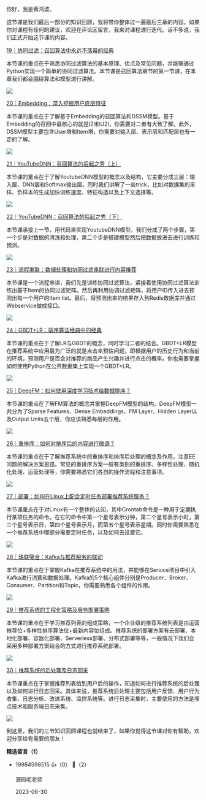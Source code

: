 你好，我是黄鸿波。

这节课是我们最后一部分的知识回顾，我将带你整体过一遍最后三章的内容。如果你对课程有任何的建议，欢迎在评论区留言，我来对课程进行迭代。话不多说，我们正式开始这节课的内容。

[19｜协同过滤：召回算法中永远不落幕的经典](https://time.geekbang.org/column/article/662725)

本节课的重点在于熟悉协同过滤算法的基本原理、优点及常见问题，并能够通过Python实现一个简单的协同过滤算法。本节课是召回算法章节的第一节课，在本章我们都会围绕算法和模型进行讲解。

![](https://static001.geekbang.org/resource/image/a6/ee/a681916a842c061794f9fc176868d7ee.jpg?wh=3132x2342)

[20｜Embedding：深入挖掘用户底层特征](https://time.geekbang.org/column/article/663444)

本节课的重点在于了解基于Embedding的召回算法和DSSM模型。基于Embedding的召回中最核心的就是I2I和U2I，你需要对二者有大致了解。此外，DSSM模型主要包含User塔和Item塔，你需要对输入层、表示层和匹配层也有一定的了解。

![](https://static001.geekbang.org/resource/image/11/65/11b380cdee6c01c687c9431363632465.jpg?wh=3222x2396)

[21｜YouTubeDNN：召回算法的后起之秀（上）](https://time.geekbang.org/column/article/664211)

本节课的重点在于了解YoutubeDNN模型的概念以及结构，它主要分成三层：输入层、DNN层和Softmax输出层。同时我们讲解了一些trick，比如对数据集的采样、负样本的生成加快训练速度、特征构造以及上下文选择等。

![](https://static001.geekbang.org/resource/image/6d/fb/6de97691e3e777e1yy2fe79923d8e3fb.jpg?wh=3000x1352)

[22｜YouTubeDNN：召回算法的后起之秀（下）](https://time.geekbang.org/column/article/664686)

本节课承接上一节，用代码来实现YoutubeDNN模型。我们分成了两个步骤，第一个步是对数据的清洗和处理，第二个步是搭建模型然后把数据放进去进行训练和预测。

![](https://static001.geekbang.org/resource/image/b8/e9/b8b861ce7c1091133ccbcca0ba5bf3e9.jpg?wh=3000x1406)

[23｜流程串联：数据处理和协同过滤串联进行内容推荐](https://time.geekbang.org/column/article/665271)

本节课是一个流程串讲，我们先是训练协同过滤算法，紧接着使用协同过滤算法训练出基于Item的协同过滤矩阵。然后再利用协调过滤矩阵，将用户ID传入进去预测出每一个用户的Item list。最后，将预测出来的结果存入到Redis数据库并通过Webservice做成接口。

![](https://static001.geekbang.org/resource/image/07/9b/0757268a191d32389ff92918d4ce9b9b.jpg?wh=3000x1790)

[24｜GBDT+LR：排序算法经典中的经典](https://time.geekbang.org/column/article/665983)

本节课的重点在于了解LR与GBDT的概念，同时学习二者的结合。GBDT+LR模型在推荐系统中应用最为广泛的就是点击率预估问题，即根据用户的历史行为和当前的环境，预测用户是否会对推荐的商品产生兴趣并进行点击的概率。你也需要掌握如何使用Python在公开数据集上实现一个GBDT+LR。

![](https://static001.geekbang.org/resource/image/0c/65/0ca1f2caec02614b6bffc32e5598bb65.jpg?wh=2574x2000)

[25｜DeepFM：如何使用深度学习技术给数据排序？](https://time.geekbang.org/column/article/666599)

本节课的重点在了解FM算法的概念并掌握DeepFM模型的结构。DeepFM模型一共分为了Sparse Features、Dense Embeddings、FM Layer、Hidden Layer以及Output Units五个层，你应该熟悉每层的作用。

![](https://static001.geekbang.org/resource/image/13/e2/13af849f4aa85405300b88fcf8e46fe2.jpg?wh=3000x2000)

[26｜重排序：如何对排序后的内容进行微调？](https://time.geekbang.org/column/article/667333)

本节课的重点在于了解推荐系统中的重排序和排序后处理的概念及作用，注意EE问题的解决方案思路。常见的重排序方案一般有类别的重排序、多样性处理、随机化处理、运营处理等，你需要熟悉它们各自的操作流程和注意事项。

![](https://static001.geekbang.org/resource/image/0b/c3/0bbe1abd748c069fd47b829f7bc92ec3.jpg?wh=3000x2000)

[27｜部署：如何在Linux上配合定时任务部署推荐系统服务？](https://time.geekbang.org/column/article/667819)

本节课重点在于对Linux有一个整体的认知，其中Crontab命令是一种用于定期执行某项任务的命令。在它的命令中第一个星号表示分钟，第二个星号表示小时，第三个星号表示日，第四个星号表示月，而第五个星号表示星期。同时你需要熟悉在一个推荐系统中哪部分需要定时任务，以及如何去设置它。

![](https://static001.geekbang.org/resource/image/29/73/29a4bdcc5645e3c995f722f759ab8d73.jpg?wh=3000x2000)

[28｜珠联璧合：Kafka与推荐服务的联动](https://time.geekbang.org/column/article/668518)

本节课的重点在于掌握Kafka在推荐系统中的用法，并能够在Service项目中引入Kafka进行消费和数据处理。Kafka的5个核心组件分别是Producer、Broker、Consumer、Partition和Topic，你需要熟悉各个组件的作用。

![](https://static001.geekbang.org/resource/image/77/4d/7704ac6b5b710447da4b960eb4f5544d.jpg?wh=3000x1748)

[29｜推荐系统的工程化策略及服务部署策略](https://time.geekbang.org/column/article/669464)

本节课的重点在于学习推荐列表的组成策略，一个企业级的推荐系统列表是由运营推荐位+多样性排序算法位+最新内容位组成。推荐系统的部署方案有云部署、本地化部署、容器化部署、Serverless部署、分布式部署等等，一般情况下我们会采用多种部署方案结合的方式进行推荐系统部署。

![](https://static001.geekbang.org/resource/image/61/b8/612f2aa819de09e0b30b4eaedf87f5b8.jpg?wh=2502x2234)

[30｜推荐系统的后处理及日志回采](https://time.geekbang.org/column/article/669873)

本节课重点在于掌握推荐列表给到用户后的操作，知道如何进行推荐系统的后处理以及如何进行日志回采。具体来说，推荐系统后处理主要包括用户反馈、用户行为收集、日志分析、改进系统、监控系统等。进行日志采集时，主要使用的方法是埋点技术和服务端日志采集。

![](https://static001.geekbang.org/resource/image/9b/11/9b143e04bc01ffbdb3a1f4522e7ae311.jpg?wh=3000x2000)

到这里，我们的三节知识回顾课程也就结束了，如果你觉得这节课对你有帮助，欢迎分享给有需要的朋友！
<div><strong>精选留言（1）</strong></div><ul>
<li><span>19984598515</span> 👍（0） 💬（2）<p>源码呢老师</p>2023-06-30</li><br/>
</ul>